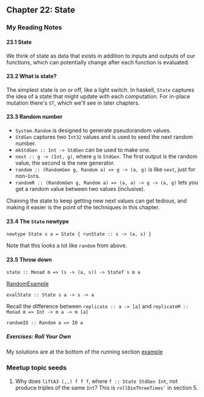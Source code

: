 ## Chapter 22: State

### My Reading Notes

#### 23.1 State

We think of state as data that exists in addition to inputs and outputs of our functions,
which can potentially change after each function is evaluated.

#### 23.2 What is state?

The simplest state is on or off, like a light switch. In haskell, `State` captures the idea
of a state that might update with each computation. For in-place mutation there's `ST`, which
we'll see in later chapters.

#### 23.3 Random number

* `System.Random` is designed to generate pseudorandom values.
* `StdGen` captures two `Int32` values and is used to seed the next random number.
* `mkStdGen :: Int -> StdGen` can be used to make one.
* `next :: g -> (Int, g)`, where `g` is `StdGen`. The first output is the random value,
    the second is the new generator.
* `random :: (RandomGen g, Random a) => g -> (a, g)` is like `next`, just for non-`Int`s.
* `randomR :: (RandomGen g, Random a) => (a, a) -> g -> (a, g)` lets you get a random value between
    two values (inclusive).

Chaining the state to keep getting new next values can get tedious, and making it easier
is the point of the techniques in this chapter.

#### 23.4 The `State` newtype

`newtype State s a = State { runState :: s -> (a, s) }`

Note that this looks a lot like `random` from above.

#### 23.5 Throw down

`state :: Monad m => (s -> (a, s)) -> StateT s m a`

[RandomExample](s5_example.hs)

`evalState :: State s a -> s -> a`

Recall the difference between `replicate :: a -> [a]` and `replicateM :: Monad m => Int -> m a -> m [a]`

`randomIO :: Random a => IO a`

##### Exercises: Roll Your Own

My solutions are at the bottom of the running section [example](s5_example.hs)

### Meetup topic seeds

1. Why does `liftA3 (,,) f f f`, where `f :: State StdGen Int`, not produce triples of the same `Int`?
    This is `rollDieThreeTimes'` in section 5.
